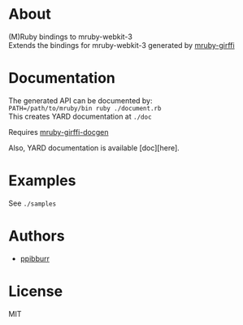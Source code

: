 [mruby-girffi]: (http://github.com/ppibburr/mruby-girffi)
[mruby-girffi-docgen]: (http://github.com/ppibburr/mruby-girffi-docgen)
[doc]: (http://ppibburr.github.com/mruby-webkit-3)
[ppibburr]: (http://github.com/ppibburr)

About
===
(M)Ruby bindings to mruby-webkit-3  
Extends the bindings for mruby-webkit-3 generated by [mruby-girffi][mruby-girffi] 

Documentation
===
The generated API can be documented by:  
`PATH=/path/to/mruby/bin ruby ./document.rb`  
This creates YARD documentation at `./doc`  
  
Requires [mruby-girffi-docgen][mruby-girffi-docgen]  

Also, YARD documentation is available [doc][here].

Examples
===
See `./samples`

Authors
===
* [ppibburr][ppibburr]

License
===
MIT
